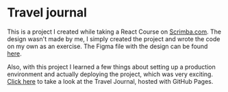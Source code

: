# Travel journal

This is a project I created while taking a React Course on [Scrimba.com](https://scrimba.com/). The design wasn't made by me, I simply created the project and wrote the code on my own as an exercise. The Figma file with the design can be found [here](https://www.figma.com/file/WlyaBrf8wOG81DPEMflgaX/Travel-Journal-(Copy)?node-id=0%3A1).

Also, with this project I learned a few things about setting up a production environment and actually deploying the project, which was very exciting. [Click here](https://deltavitor.github.io/travel-journal) to take a look at the Travel Journal, hosted with GitHub Pages.

